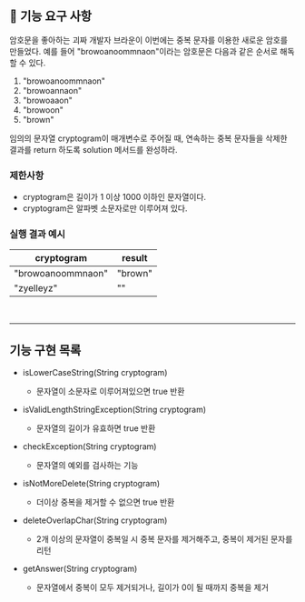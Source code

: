 ## 🚀 기능 요구 사항

암호문을 좋아하는 괴짜 개발자 브라운이 이번에는 중복 문자를 이용한 새로운 암호를 만들었다. 예를 들어 "browoanoommnaon"이라는 암호문은 다음과 같은 순서로 해독할 수 있다.

1. "browoanoommnaon"
2. "browoannaon"
3. "browoaaon"
4. "browoon"
5. "brown"

임의의 문자열 cryptogram이 매개변수로 주어질 때, 연속하는 중복 문자들을 삭제한 결과를 return 하도록 solution 메서드를 완성하라.

### 제한사항

- cryptogram은 길이가 1 이상 1000 이하인 문자열이다.
- cryptogram은 알파벳 소문자로만 이루어져 있다.

### 실행 결과 예시

| cryptogram | result |
| --- | --- |
| "browoanoommnaon" | "brown" |
| "zyelleyz" | "" |

<br>

---

## 기능 구현 목록

- isLowerCaseString(String cryptogram)
  - 문자열이 소문자로 이루어져있으면 true 반환

- isValidLengthStringException(String cryptogram)
  - 문자열의 길이가 유효하면 true 반환

- checkException(String cryptogram)
  - 문자열의 예외를 검사하는 기능
  
- isNotMoreDelete(String cryptogram)
  - 더이상 중복을 제거할 수 없으면 true 반환
  
- deleteOverlapChar(String cryptogram)
  - 2개 이상의 문자열이 중복일 시 중복 문자를 제거해주고, 중복이 제거된 문자를 리턴 
  
- getAnswer(String cryptogram)
  - 문자열에서 중복이 모두 제거되거나, 길이가 0이 될 때까지 중복을 제거